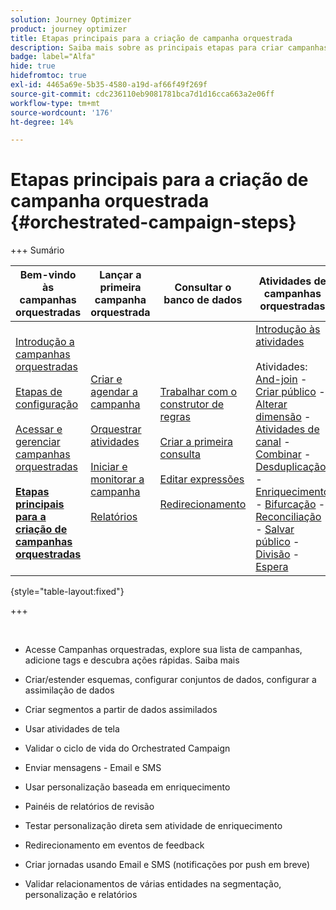 ```yaml
---
solution: Journey Optimizer
product: journey optimizer
title: Etapas principais para a criação de campanha orquestrada
description: Saiba mais sobre as principais etapas para criar campanhas orquestradas com o Adobe Journey Optimizer.
badge: label="Alfa"
hide: true
hidefromtoc: true
exl-id: 4465a69e-5b35-4580-a19d-af66f49f269f
source-git-commit: cdc236110eb9081781bca7d1d16cca663a2e06ff
workflow-type: tm+mt
source-wordcount: '176'
ht-degree: 14%

---
```


# Etapas principais para a criação de campanha orquestrada {#orchestrated-campaign-steps}

+++ Sumário

| Bem-vindo às campanhas orquestradas | Lançar a primeira campanha orquestrada | Consultar o banco de dados | Atividades de campanhas orquestradas |
|---|---|---|---|
| [Introdução a campanhas orquestradas](gs-orchestrated-campaigns.md)<br/><br/>[Etapas de configuração](configuration-steps.md)<br/><br/>[Acessar e gerenciar campanhas orquestradas](access-manage-orchestrated-campaigns.md)<br/><br/>**[Etapas principais para a criação de campanhas orquestradas ](gs-campaign-creation.md)** | [Criar e agendar a campanha](create-orchestrated-campaign.md)<br/><br/>[Orquestrar atividades](orchestrate-activities.md)<br/><br/>[Iniciar e monitorar a campanha](start-monitor-campaigns.md)<br/><br/>[Relatórios](reporting-campaigns.md) | [Trabalhar com o construtor de regras](orchestrated-rule-builder.md)<br/><br/>[Criar a primeira consulta](build-query.md)<br/><br/>[Editar expressões](edit-expressions.md)<br/><br/>[Redirecionamento](retarget.md) | [Introdução às atividades](activities/about-activities.md)<br/><br/>Atividades:<br/>[And-join](activities/and-join.md) - [Criar público](activities/build-audience.md) - [Alterar dimensão](activities/change-dimension.md) - [Atividades de canal](activities/channels.md) - [Combinar](activities/combine.md) - [Desduplicação](activities/deduplication.md) - [Enriquecimento](activities/enrichment.md) - [Bifurcação](activities/fork.md) - [Reconciliação](activities/reconciliation.md) - [Salvar público](activities/save-audience.md) - [Divisão](activities/split.md) - [Espera](activities/wait.md) |

{style="table-layout:fixed"}

+++

<br/>

* Acesse Campanhas orquestradas, explore sua lista de campanhas, adicione tags e descubra ações rápidas. Saiba mais
* Criar/estender esquemas, configurar conjuntos de dados, configurar a assimilação de dados

* Criar segmentos a partir de dados assimilados
* Usar atividades de tela
* Validar o ciclo de vida do Orchestrated Campaign

* Enviar mensagens - Email e SMS
* Usar personalização baseada em enriquecimento
* Painéis de relatórios de revisão

* Testar personalização direta sem atividade de enriquecimento
* Redirecionamento em eventos de feedback
* Criar jornadas usando Email e SMS (notificações por push em breve)

* Validar relacionamentos de várias entidades na segmentação, personalização e relatórios



